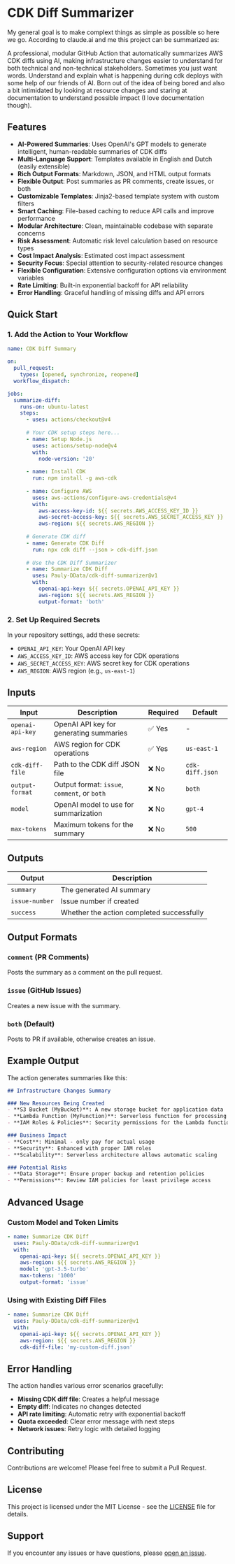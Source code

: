 # CDK Diff Summarizer

My general goal is to make complext things as simple as possible so here we go. According to claude.ai and me this project can be summarized as:

A professional, modular GitHub Action that automatically summarizes AWS CDK diffs using AI, making infrastructure changes easier to understand for both technical and non-technical stakeholders. Sometimes you just want words. Understand and explain what is happening during cdk deploys with some help of our friends of AI. Born out of the idea of being bored and also a bit intimidated by looking at resource changes and staring at documentation to understand possible impact (I love documentation though).

<!--

[![Build and Test](https://github.com/Pauly-DData/cdk-diff-summarizer/workflows/Build%20and%20Test/badge.svg)](https://github.com/Pauly-DData/cdk-diff-summarizer/actions/workflows/build.yml)
[![Release](https://github.com/Pauly-DData/cdk-diff-summarizer/workflows/Release/badge.svg)](https://github.com/Pauly-DData/cdk-diff-summarizer/actions/workflows/release.yml)
[![License: MIT](https://img.shields.io/badge/License-MIT-yellow.svg)](https://opensource.org/licenses/MIT)

-->

## Features

- **AI-Powered Summaries**: Uses OpenAI's GPT models to generate intelligent, human-readable summaries of CDK diffs
- **Multi-Language Support**: Templates available in English and Dutch (easily extensible)
- **Rich Output Formats**: Markdown, JSON, and HTML output formats
- **Flexible Output**: Post summaries as PR comments, create issues, or both
- **Customizable Templates**: Jinja2-based template system with custom filters
- **Smart Caching**: File-based caching to reduce API calls and improve performance
- **Modular Architecture**: Clean, maintainable codebase with separate concerns
- **Risk Assessment**: Automatic risk level calculation based on resource types
- **Cost Impact Analysis**: Estimated cost impact assessment
- **Security Focus**: Special attention to security-related resource changes
- **Flexible Configuration**: Extensive configuration options via environment variables
- **Rate Limiting**: Built-in exponential backoff for API reliability
- **Error Handling**: Graceful handling of missing diffs and API errors

## Quick Start

### 1. Add the Action to Your Workflow

```yaml
name: CDK Diff Summary

on:
  pull_request:
    types: [opened, synchronize, reopened]
  workflow_dispatch:

jobs:
  summarize-diff:
    runs-on: ubuntu-latest
    steps:
      - uses: actions/checkout@v4
      
      # Your CDK setup steps here...
      - name: Setup Node.js
        uses: actions/setup-node@v4
        with:
          node-version: '20'
      
      - name: Install CDK
        run: npm install -g aws-cdk
      
      - name: Configure AWS
        uses: aws-actions/configure-aws-credentials@v4
        with:
          aws-access-key-id: ${{ secrets.AWS_ACCESS_KEY_ID }}
          aws-secret-access-key: ${{ secrets.AWS_SECRET_ACCESS_KEY }}
          aws-region: ${{ secrets.AWS_REGION }}
      
      # Generate CDK diff
      - name: Generate CDK Diff
        run: npx cdk diff --json > cdk-diff.json
      
      # Use the CDK Diff Summarizer
      - name: Summarize CDK Diff
        uses: Pauly-DData/cdk-diff-summarizer@v1
        with:
          openai-api-key: ${{ secrets.OPENAI_API_KEY }}
          aws-region: ${{ secrets.AWS_REGION }}
          output-format: 'both'
```

### 2. Set Up Required Secrets

In your repository settings, add these secrets:

- `OPENAI_API_KEY`: Your OpenAI API key
- `AWS_ACCESS_KEY_ID`: AWS access key for CDK operations
- `AWS_SECRET_ACCESS_KEY`: AWS secret key for CDK operations
- `AWS_REGION`: AWS region (e.g., `us-east-1`)

## Inputs

| Input | Description | Required | Default |
|-------|-------------|----------|---------|
| `openai-api-key` | OpenAI API key for generating summaries | ✅ Yes | - |
| `aws-region` | AWS region for CDK operations | ✅ Yes | `us-east-1` |
| `cdk-diff-file` | Path to the CDK diff JSON file | ❌ No | `cdk-diff.json` |
| `output-format` | Output format: `issue`, `comment`, or `both` | ❌ No | `both` |
| `model` | OpenAI model to use for summarization | ❌ No | `gpt-4` |
| `max-tokens` | Maximum tokens for the summary | ❌ No | `500` |

## Outputs

| Output | Description |
|--------|-------------|
| `summary` | The generated AI summary |
| `issue-number` | Issue number if created |
| `success` | Whether the action completed successfully |

## Output Formats

### `comment` (PR Comments)
Posts the summary as a comment on the pull request.

### `issue` (GitHub Issues)
Creates a new issue with the summary.

### `both` (Default)
Posts to PR if available, otherwise creates an issue.

## Example Output

The action generates summaries like this:

```markdown
## Infrastructure Changes Summary

### New Resources Being Created
- **S3 Bucket (MyBucket)**: A new storage bucket for application data
- **Lambda Function (MyFunction)**: Serverless function for processing data
- **IAM Roles & Policies**: Security permissions for the Lambda function

### Business Impact
- **Cost**: Minimal - only pay for actual usage
- **Security**: Enhanced with proper IAM roles
- **Scalability**: Serverless architecture allows automatic scaling

### Potential Risks
- **Data Storage**: Ensure proper backup and retention policies
- **Permissions**: Review IAM policies for least privilege access
```

## Advanced Usage

### Custom Model and Token Limits

```yaml
- name: Summarize CDK Diff
  uses: Pauly-DData/cdk-diff-summarizer@v1
  with:
    openai-api-key: ${{ secrets.OPENAI_API_KEY }}
    aws-region: ${{ secrets.AWS_REGION }}
    model: 'gpt-3.5-turbo'
    max-tokens: '1000'
    output-format: 'issue'
```

### Using with Existing Diff Files

```yaml
- name: Summarize CDK Diff
  uses: Pauly-DData/cdk-diff-summarizer@v1
  with:
    openai-api-key: ${{ secrets.OPENAI_API_KEY }}
    aws-region: ${{ secrets.AWS_REGION }}
    cdk-diff-file: 'my-custom-diff.json'
```

## Error Handling

The action handles various error scenarios gracefully:

- **Missing CDK diff file**: Creates a helpful message
- **Empty diff**: Indicates no changes detected
- **API rate limiting**: Automatic retry with exponential backoff
- **Quota exceeded**: Clear error message with next steps
- **Network issues**: Retry logic with detailed logging

## Contributing

Contributions are welcome! Please feel free to submit a Pull Request.

## License

This project is licensed under the MIT License - see the [LICENSE](LICENSE) file for details.

## Support

If you encounter any issues or have questions, please [open an issue](https://github.com/Pauly-DData/cdk-diff-summarizer/issues). 
